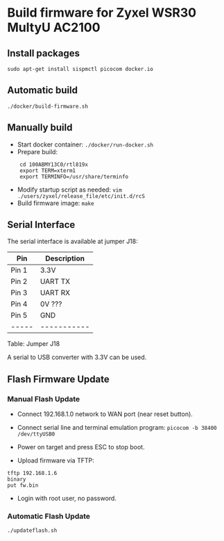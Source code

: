 # Build firmware for Zyxel WSR30 MultyU AC2100

## Install packages
```sudo apt-get install sispmctl picocom docker.io```

## Automatic build
```./docker/build-firmware.sh```

## Manually build
* Start docker container: ```./docker/run-docker.sh```
* Prepare build:
~~~
    cd 100ABMY13C0/rtl819x
    export TERM=xterm1
    export TERMINFO=/usr/share/terminfo
~~~
* Modify startup script as needed: ```vim ./users/zyxel/release_file/etc/init.d/rcS```
* Build firmware image: ```make```

## Serial Interface
The serial interface is available at jumper J18:

Pin  |Description
-----|-----------
Pin 1|3.3V
Pin 2|UART TX
Pin 3|UART RX
Pin 4|0V ???
Pin 5|GND
-----|-----------
Table: Jumper J18

A serial to USB converter with 3.3V can be used.

## Flash Firmware Update
### Manual Flash Update
* Connect 192.168.1.0 network to WAN port (near reset button).
* Connect serial line and terminal emulation program:
```picocom -b 38400 /dev/ttyUSB0```

* Power on target and press ESC to stop boot.

* Upload firmware via TFTP:

~~~
tftp 192.168.1.6
binary
put fw.bin
~~~

* Login with root user, no password.

### Automatic Flash Update
```./updateflash.sh```
